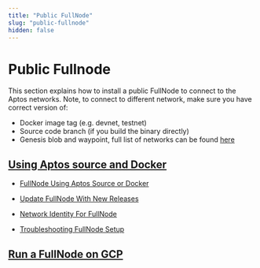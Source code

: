 ```yaml
---
title: "Public FullNode"
slug: "public-fullnode"
hidden: false
---
```


# Public Fullnode

This section explains how to install a public FullNode to connect to the Aptos networks. Note, to connect to different network, make sure you have correct version of:

- Docker image tag (e.g. devnet, testnet)
- Source code branch (if you build the binary directly)
- Genesis blob and waypoint, full list of networks can be found [here](https://github.com/aptos-labs/aptos-genesis-waypoint)

## [Using Aptos source and Docker](fullnode-source-code-or-docker.md)

- [FullNode Using Aptos Source or Docker](fullnode-source-code-or-docker.md)

- [Update FullNode With New Releases](update-fullnode-with-new-releases.md)

- [Network Identity For FullNode](network-identity-fullnode.md)

- [Troubleshooting FullNode Setup](troubleshooting-fullnode.md)

## [Run a FullNode on GCP](run-a-fullnode-on-gcp.md)


